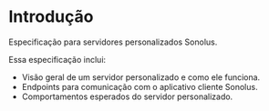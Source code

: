 # Introdução

Especificação para servidores personalizados Sonolus.

Essa especificação inclui:

- Visão geral de um servidor personalizado e como ele funciona.
- Endpoints para comunicação com o aplicativo cliente Sonolus.
- Comportamentos esperados do servidor personalizado.
